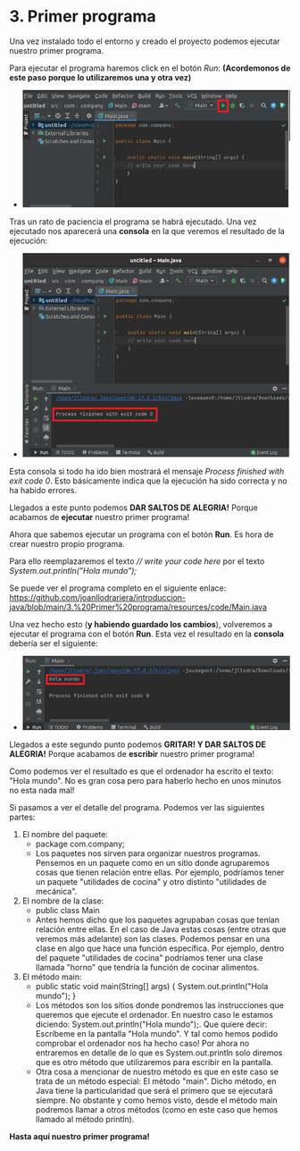 # 3. Primer programa

Una vez instalado todo el entorno y creado el proyecto podemos ejecutar nuestro primer programa.

Para ejecutar el programa haremos click en el botón *Run*: **(Acordemonos de este paso porque lo utilizaremos una y otra vez)**
* ![Run](https://raw.githubusercontent.com/joanllodrariera/introduccion-java/main/3.%20Primer%20programa/resources/images/1%20Run.png)

Tras un rato de paciencia el programa se habrá ejecutado. Una vez ejecutado nos aparecerá una **consola** en la que veremos el resultado de la ejecución:
* ![Result](https://raw.githubusercontent.com/joanllodrariera/introduccion-java/main/3.%20Primer%20programa/resources/images/2%20Result.png)

Esta consola si todo ha ido bien mostrará el mensaje *Process finished with exit code 0*. Esto básicamente indica que la ejecución ha sido correcta y no ha habido errores.

Llegados a este punto podemos **DAR SALTOS DE ALEGRIA!** Porque acabamos de **ejecutar** nuestro primer programa!

Ahora que sabemos ejecutar un programa con el botón **Run**. Es hora de crear nuestro propio programa.

Para ello reemplazaremos el texto *// write your code here* por el texto *System.out.println("Hola mundo");*

Se puede ver el programa completo en el siguiente enlace: https://github.com/joanllodrariera/introduccion-java/blob/main/3.%20Primer%20programa/resources/code/Main.java


Una vez hecho esto (**y habiendo guardado los cambios**), volveremos a ejecutar el programa con el botón **Run**. Esta vez el resultado en la **consola** debería ser el siguiente:
* ![Result hello world](https://raw.githubusercontent.com/joanllodrariera/introduccion-java/main/3.%20Primer%20programa/resources/images/3%20Result%20hello%20world.png)

Llegados a este segundo punto podemos **GRITAR! Y DAR SALTOS DE ALEGRIA!** Porque acabamos de **escribir** nuestro primer programa!

Como podemos ver el resultado es que el ordenador ha escrito el texto: "Hola mundo". No es gran cosa pero para haberlo hecho en unos minutos no esta nada mal!

Si pasamos a ver el detalle del programa. Podemos ver las siguientes partes:
1. El nombre del paquete:
   * package com.company;
   * Los paquetes nos sirven para organizar nuestros programas. Pensemos en un paquete como en un sitio donde agruparemos cosas que tienen relación entre ellas. Por ejemplo, podríamos tener un paquete "utilidades de cocina" y otro distinto "utilidades de mecánica".
2. El nombre de la clase:
   * public class Main
   * Antes hemos dicho que los paquetes agrupaban cosas que tenían relación entre ellas. En el caso de Java estas cosas (entre otras que veremos más adelante) son las clases. Podemos pensar en una clase en algo que hace una función específica. Por ejemplo, dentro del paquete "utilidades de cocina" podríamos tener una clase llamada "horno" que tendría la función de cocinar alimentos.
3. El método main:
   * public static void main(String[] args) { System.out.println("Hola mundo"); }
   * Los métodos son los sitios donde pondremos las instrucciones que queremos que ejecute el ordenador. En nuestro caso le estamos diciendo: System.out.println("Hola mundo");. Que quiere decir: Escríbeme en la pantalla "Hola mundo". Y tal como hemos podido comprobar el ordenador nos ha hecho caso! Por ahora no entraremos en detalle de lo que es System.out.println solo diremos que es otro método que utilizaremos para escribir en la pantalla.
   * Otra cosa a mencionar de nuestro método es que en este caso se trata de un método especial: El método "main". Dicho método, en Java tiene la particularidad que será el primero que se ejecutará siempre. No obstante y como hemos visto, desde el método main podremos llamar a otros métodos (como en este caso que hemos llamado al método println).

**Hasta aquí nuestro primer programa!**